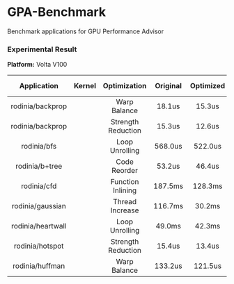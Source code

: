# GPA-Benchmark
Benchmark applications for GPU Performance Advisor

### Experimental Result

**Platform:** Volta V100

|    Application    | Kernel |    Optimization    | Original | Optimized | Speedup | Estimate Speedup | Error | Input |
|:-----------------:|:------:|:------------------:|:--------:|:---------:|:-------:|:----------------:|:-----:|:-----:|
|  rodinia/backprop |        |    Warp Balance    |  18.1us  |   15.3us  |  1.18x  |       1.15x      |   3%  |       |
|  rodinia/backprop |        | Strength Reduction |  15.3us  |   12.6us  |  1.21x  |       1.12x      |   7%  |       |
|    rodinia/bfs    |        |   Loop Unrolling   |  568.0us |  522.0us  |  1.08x  |       1.11x      |   3%  |       |
|   rodinia/b+tree  |        |    Code Reorder    |  53.2us  |   46.4us  |  1.15x  |       1.31x      |  14%  |       |
|    rodinia/cfd    |        |  Function Inlining |  187.5ms |  128.3ms  |  1.46x  |       1.37x      |   6%  |       |
|  rodinia/gaussian |        |   Thread Increase  |  116.7ms |   30.2ms  |  3.86x  |       3.33x      |  14%  |       |
| rodinia/heartwall |        |   Loop Unrolling   |  49.0ms  |   42.3ms  |  1.16x  |       1.17x      |   1%  |       |
|  rodinia/hotspot  |        | Strength Reduction |  15.4us  |   13.4us  |  1.15x  |       1.17x      |   2%  |       |
|  rodinia/huffman  |        |    Warp Balance    |  133.2us |  121.5us  |  1.10x  |       1.22x      |   9%  |       |
